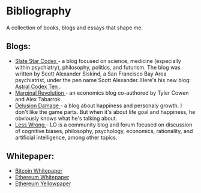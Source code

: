 # Bibliography
A collection of books, blogs and essays that shape me. 

## Blogs:
- [Slate Star Codex ](https://slatestarcodex.com/) -  a blog focused on science, medicine (especially within psychiatry), philosophy, politics, and futurism. The blog was written by Scott Alexander Siskind, a San Francisco Bay Area psychiatrist, under the pen name Scott Alexander. Here's his new blog: [Astral Codex Ten ](https://astralcodexten.substack.com/).
- [Marginal Revolution ](https://marginalrevolution.com/) -  an economics blog co-authored by Tyler Cowen and Alex Tabarrok.
- [Delusion Damage ](https://web.archive.org/web/20110210130301/delusiondamage.com/) -  a blog about happiness and personaly growth. I don't like the game parts. But when it's about life goal and happiness, he obviously knows what he's talking about.
- [Less Wrong ](https://en.wikipedia.org/wiki/LessWrong) -  LO is a community blog and forum focused on discussion of cognitive biases, philosophy, psychology, economics, rationality, and artificial intelligence, among other topics.


## Whitepaper:
- [Bitcoin Whitepaper ](https://bitcoin.org/bitcoin.pdf)
- [Ethereum Whitepaper ](https://ethereum.org/en/whitepaper/)
- [Ethereum Yellowpaper ](https://ethereum.github.io/yellowpaper/paper.pdf)
